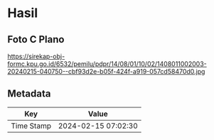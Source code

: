 # Hasil

## Foto C Plano

https://sirekap-obj-formc.kpu.go.id/6532/pemilu/pdpr/14/08/01/10/02/1408011002003-20240215-040750--cbf93d2e-b05f-424f-a919-057cd58470d0.jpg


## Metadata

| Key        | Value               |
| ---------- | ------------------- |
| Time Stamp | 2024-02-15 07:02:30 |



